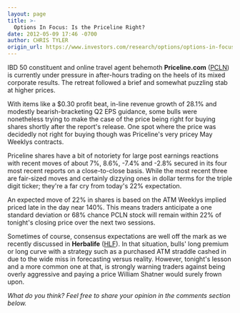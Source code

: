 ```yaml
---
layout: page
title: >-
  Options In Focus: Is the Priceline Right?
date: 2012-05-09 17:46 -0700
author: CHRIS TYLER
origin_url: https://www.investors.com/research/options/options-in-focus-is-the-priceline-right/
---
```






IBD 50 constituent and online travel agent behemoth **Priceline.com**  ([PCLN](https://research.investors.com/quote.aspx?symbol=PCLN)) is currently under pressure in after-hours trading on the heels of its mixed corporate results. The retreat followed a brief and somewhat puzzling stab at higher prices.

  

With items like a $0.30 profit beat, in-line revenue growth of 28.1% and modestly bearish-bracketing Q2 EPS guidance, some bulls were nonetheless trying to make the case of the price being right for buying shares shortly after the report's release. One spot where the price was decidedly not right for buying though was Priceline's very pricey May Weeklys contracts. 

  

Priceline shares have a bit of notoriety for large post earnings reactions with recent moves of about 7%, 8.6%, -7.4% and -2.8% secured in its four most recent reports on a close-to-close basis. While the most recent three are fair-sized moves and certainly dizzying ones in dollar terms for the triple digit ticker; they're a far cry from today's 22% expectation. 

  

An expected move of 22% in shares is based on the ATM Weeklys implied priced late in the day near 140%. This means traders anticipate a one standard deviation or 68% chance PCLN stock will remain within 22% of tonight's closing price over the next two sessions.

  

Sometimes of course, consensus expectations are well off the mark as we recently discussed in **Herbalife** ([HLF](https://research.investors.com/quote.aspx?symbol=HLF)). In that situation, bulls' long premium or long curve with a strategy such as a purchased ATM straddle cashed in due to the wide miss in forecasting versus reality. However, tonight's lesson and a more common one at that, is strongly warning traders against being overly aggressive and paying a price William Shatner would surely frown upon.

  

*What do you think? Feel free to share your opinion in the comments section below.*




